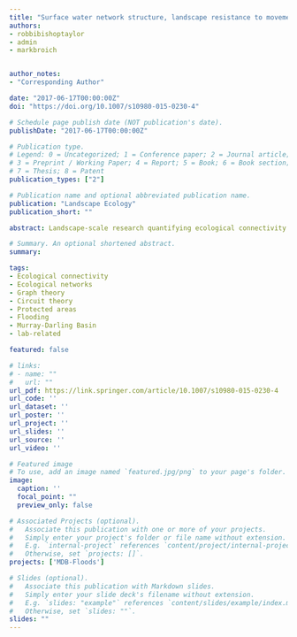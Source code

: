 ```yaml
---
title: "Surface water network structure, landscape resistance to movement and flooding vital for maintaining ecological connectivity across Australia’s largest river basin"
authors:
- robbibishoptaylor
- admin
- markbroich


author_notes:
- "Corresponding Author"

date: "2017-06-17T00:00:00Z"
doi: "https://doi.org/10.1007/s10980-015-0230-4"

# Schedule page publish date (NOT publication's date).
publishDate: "2017-06-17T00:00:00Z"

# Publication type.
# Legend: 0 = Uncategorized; 1 = Conference paper; 2 = Journal article;
# 3 = Preprint / Working Paper; 4 = Report; 5 = Book; 6 = Book section;
# 7 = Thesis; 8 = Patent
publication_types: ["2"]

# Publication name and optional abbreviated publication name.
publication: "Landscape Ecology"
publication_short: ""

abstract: Landscape-scale research quantifying ecological connectivity is required to maintain the viability of populations in dynamic environments increasingly impacted by anthropogenic modification and environmental change. To evaluate how surface water network structure, landscape resistance to movement, and flooding affect the connectivity of amphibian habitats within the Murray–Darling Basin (MDB), a highly modified but ecologically significant region of south-eastern Australia. We evaluated potential connectivity network graphs based on circuit theory, Euclidean and least-cost path distances for two amphibian species with different dispersal abilities, and used graph theory metrics to compare regional- and patch-scale connectivity across a range of flooding scenarios. Circuit theory graphs were more connected than Euclidean and least-cost equivalents in floodplain environments, and less connected in highly modified or semi-arid regions. Habitat networks were highly fragmented for both species, with flooding playing a crucial role in facilitating landscape-scale connectivity. Both formally and informally protected habitats were more likely to form important connectivity “hubs” or “stepping stones” compared to non-protected habitats, and increased in importance with flooding. Surface water network structure and the quality of the intervening landscape matrix combine to affect the connectivity of MDB amphibian habitats in ways which vary spatially and in response to flooding. Our findings highlight the importance of utilising organism-relevant connectivity models which incorporate landscape resistance to movement, and accounting for dynamic landscape-scale processes such as flooding when quantifying connectivity to inform the conservation of dynamic and highly modified environments.

# Summary. An optional shortened abstract.
summary: 

tags:
- Ecological connectivity
- Ecological networks
- Graph theory
- Circuit theory
- Protected areas
- Flooding
- Murray-Darling Basin
- lab-related

featured: false

# links:
# - name: ""
#   url: ""
url_pdf: https://link.springer.com/article/10.1007/s10980-015-0230-4
url_code: ''
url_dataset: ''
url_poster: ''
url_project: ''
url_slides: ''
url_source: ''
url_video: ''

# Featured image
# To use, add an image named `featured.jpg/png` to your page's folder. 
image:
  caption: ''
  focal_point: ""
  preview_only: false

# Associated Projects (optional).
#   Associate this publication with one or more of your projects.
#   Simply enter your project's folder or file name without extension.
#   E.g. `internal-project` references `content/project/internal-project/index.md`.
#   Otherwise, set `projects: []`.
projects: ['MDB-Floods']

# Slides (optional).
#   Associate this publication with Markdown slides.
#   Simply enter your slide deck's filename without extension.
#   E.g. `slides: "example"` references `content/slides/example/index.md`.
#   Otherwise, set `slides: ""`.
slides: ""
---
```



